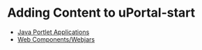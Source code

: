 # Adding Content to uPortal-start

  - [Java Portlet Applications](portlets.md)
  - [Web Components/Webjars](webjars.md)
